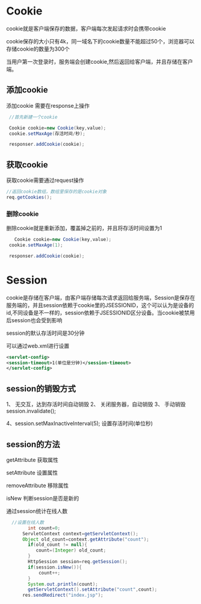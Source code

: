 # Cookie
cookie就是客户端保存的数据，客户端每次发起请求时会携带cookie

cookie保存的大小只有4k，同一域名下的cookie数量不能超过50个，浏览器可以存储cookie的数量为300个

当用户第一次登录时，服务端会创建cookie,然后返回给客户端，并且存储在客户端。

## 添加cookie
添加cookie 需要在response上操作

```java
 //首先新建一个cookie

 Cookie cookie=new Cookie(key,value);
 cookie.setMaxAge(存活时间/秒);

 responser.addCookie(cookie);
```

## 获取cookie

获取cookie需要通过request操作

```java
//返回cookie数组，数组里保存的是cookie对象
req.getCookies();

```
### 删除cookie
删除cookie就是重新添加，覆盖掉之前的，并且将存活时间设置为1
```java
   Cookie cookie=new Cookie(key,value);
 cookie.setMaxAge(1);

 responser.addCookie(cookie);
```
# Session

 cookie是存储在客户端，由客户端存储每次请求返回给服务端，Session是保存在服务端的，并且session依赖于cookie里的JSESSIONID，这个可以认为是设备的id,不同设备是不一样的，session依赖于JSESSIONID区分设备。当cookie被禁用后session也会受到影响

 session的默认存活时间是30分钟

 可以通过web.xml进行设置

 ```xml
<servlet-config>
 <session-timeout>1(单位是分钟)</session-timeout>
</servlet-config>
 ```

 ## session的销毁方式

  1、 无交互，达到存活时间自动销毁
  2、 关闭服务器，自动销毁
  3、 手动销毁 session.invalidate(); 

  4、session.setMaxInactiveInterval(5); 设置存活时间(单位秒)

  ## session的方法
   getAttribute 获取属性
   
   setAttribute 设置属性
   
   removeAttribute 移除属性
   
   isNew 判断session是否是新的    


通过session统计在线人数
```java
  //设置在线人数
        int count=0;
      ServletContext context=getServletContext();
      Object old_count=context.getAttribute("count");
        if(old_count != null){
           count=(Integer) old_count;
        }
        HttpSession session=req.getSession();
        if(session.isNew()){
            count++;
        }
        System.out.println(count);
        getServletContext().setAttribute("count",count);
      res.sendRedirect("index.jsp");

```